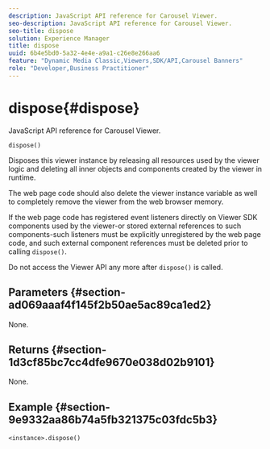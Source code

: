```yaml
---
description: JavaScript API reference for Carousel Viewer.
seo-description: JavaScript API reference for Carousel Viewer.
seo-title: dispose
solution: Experience Manager
title: dispose
uuid: 6b4e5bd0-5a32-4e4e-a9a1-c26e8e266aa6
feature: "Dynamic Media Classic,Viewers,SDK/API,Carousel Banners"
role: "Developer,Business Practitioner"
---
```


# dispose{#dispose}

JavaScript API reference for Carousel Viewer.

 `dispose()`

Disposes this viewer instance by releasing all resources used by the viewer logic and deleting all inner objects and components created by the viewer in runtime.

The web page code should also delete the viewer instance variable as well to completely remove the viewer from the web browser memory.

If the web page code has registered event listeners directly on Viewer SDK components used by the viewer-or stored external references to such components-such listeners must be explicitly unregistered by the web page code, and such external component references must be deleted prior to calling `dispose()`.

Do not access the Viewer API any more after `dispose()` is called.

## Parameters {#section-ad069aaaf4f145f2b50ae5ac89ca1ed2}

None.

## Returns {#section-1d3cf85bc7cc4dfe9670e038d02b9101}

None.

## Example {#section-9e9332aa86b74a5fb321375c03fdc5b3}

```
<instance>.dispose()
```

